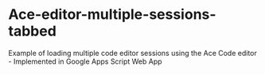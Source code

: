 # Ace-editor-multiple-sessions-tabbed
Example of loading multiple code editor sessions using the Ace Code editor - Implemented in Google Apps Script Web App
